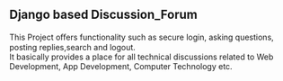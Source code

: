 ## Django based Discussion_Forum
This Project oﬀers functionality such as secure login, asking
questions, posting replies,search and logout.<br>
It basically provides a place for all technical discussions related to Web Development, App Development, Computer Technology etc.

